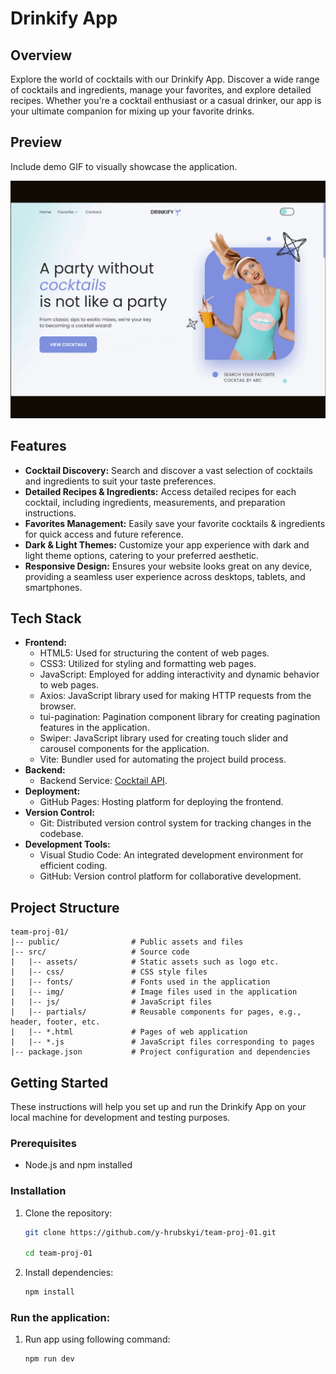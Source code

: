 # Drinkify App

## Overview

Explore the world of cocktails with our Drinkify App. Discover a wide range of
cocktails and ingredients, manage your favorites, and explore detailed recipes.
Whether you're a cocktail enthusiast or a casual drinker, our app is your
ultimate companion for mixing up your favorite drinks.

## Preview

Include demo GIF to visually showcase the application.

![Preview](/public/preview.gif)

## Features

- **Cocktail Discovery:** Search and discover a vast selection of cocktails and
  ingredients to suit your taste preferences.
- **Detailed Recipes & Ingredients:** Access detailed recipes for each cocktail,
  including ingredients, measurements, and preparation instructions.
- **Favorites Management:** Easily save your favorite cocktails & ingredients
  for quick access and future reference.
- **Dark & Light Themes:** Customize your app experience with dark and light
  theme options, catering to your preferred aesthetic.
- **Responsive Design:** Ensures your website looks great on any device,
  providing a seamless user experience across desktops, tablets, and
  smartphones.

## Tech Stack

- **Frontend:**
  - HTML5: Used for structuring the content of web pages.
  - CSS3: Utilized for styling and formatting web pages.
  - JavaScript: Employed for adding interactivity and dynamic behavior to web
    pages.
  - Axios: JavaScript library used for making HTTP requests from the browser.
  - tui-pagination: Pagination component library for creating pagination
    features in the application.
  - Swiper: JavaScript library used for creating touch slider and carousel
    components for the application.
  - Vite: Bundler used for automating the project build process.
- **Backend:**
  - Backend Service: [Cocktail API](https://drinkify.b.goit.study/api-docs/).
- **Deployment:**
  - GitHub Pages: Hosting platform for deploying the frontend.
- **Version Control:**
  - Git: Distributed version control system for tracking changes in the
    codebase.
- **Development Tools:**
  - Visual Studio Code: An integrated development environment for efficient
    coding.
  - GitHub: Version control platform for collaborative development.

## Project Structure

```plaintext
team-proj-01/
|-- public/                # Public assets and files
|-- src/                   # Source code
|   |-- assets/            # Static assets such as logo etc.
|   |-- css/               # CSS style files
|   |-- fonts/             # Fonts used in the application
|   |-- img/               # Image files used in the application
|   |-- js/                # JavaScript files
|   |-- partials/          # Reusable components for pages, e.g., header, footer, etc.
|   |-- *.html             # Pages of web application
|   |-- *.js               # JavaScript files corresponding to pages
|-- package.json           # Project configuration and dependencies
```

## Getting Started

These instructions will help you set up and run the Drinkify App on your local
machine for development and testing purposes.

### Prerequisites

- Node.js and npm installed

### Installation

1.  Clone the repository:

    ```bash
    git clone https://github.com/y-hrubskyi/team-proj-01.git

    cd team-proj-01
    ```

2.  Install dependencies:

    ```bash
    npm install
    ```

### Run the application:

1. Run app using following command:

   ```bash
   npm run dev
   ```
